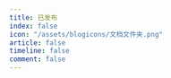 ```yaml
---
title: 已发布
index: false
icon: "/assets/blogicons/文档文件夹.png"
article: false
timeline: false
comment: false
---
```


<div class="catalog-display-container">
  <Catalog hideHeading />
</div>
